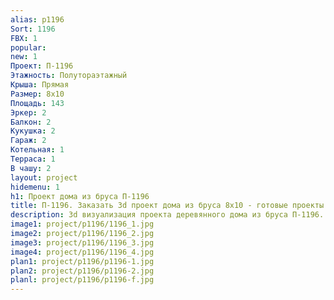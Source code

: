 ```yaml
---
alias: p1196
Sort: 1196
FBX: 1
popular: 
new: 1
Проект: П-1196
Этажность: Полутораэтажный
Крыша: Прямая
Размер: 8х10
Площадь: 143
Эркер: 2
Балкон: 2
Кукушка: 2
Гараж: 2
Котельная: 1
Терраса: 1
В чашу: 2
layout: project
hidemenu: 1
h1: Проект дома из бруса П-1196
title: П-1196. Заказать 3d проект дома из бруса 8х10 - готовые проекты
description: 3d визуализация проекта деревянного дома из бруса П-1196. Площадь 143 м2, размер 8х10. Вы можете внести любые изменения в проект.
image1: project/p1196/1196_1.jpg
image2: project/p1196/1196_2.jpg
image3: project/p1196/1196_3.jpg
image4: project/p1196/1196_4.jpg
plan1: project/p1196/p1196-1.jpg
plan2: project/p1196/p1196-2.jpg
planl: project/p1196/p1196-f.jpg
---
```

